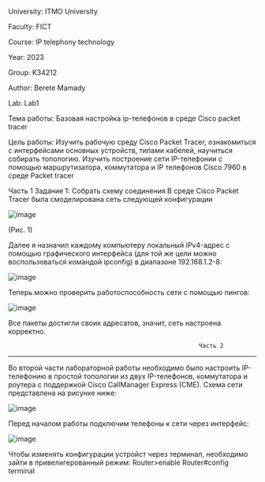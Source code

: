 University: ITMO University

Faculty: FICT

Course: IP telephony technology

Year: 2023

Group: K34212

Author: Berete Mamady

Lab: Lab1

Тема работы: Базовая настройка ip-телефонов в среде Сisco packet tracer 

Цель работы: Изучить рабочую среду Cisco Packet Tracer, ознакомиться с интерфейсами основных устройств, типами кабелей, научиться собирать топологию. Изучить построение сети IP-телефонии с помощью маршрутизатора, коммутатора и IP телефонов Cisco 7960 в среде Packet tracer

Часть 1 Задание 1: Собрать схему соединения В среде Cisco Packet Tracer была смоделирована сеть следующей конфигурации 

![image](https://user-images.githubusercontent.com/61075142/229492298-c497f096-c9c2-46f2-a144-c66520393d46.png)

(Рис. 1)

Далее я назначил каждому компьютеру локальный IPv4-адрес с помощью графического интерфейса (для той же цели можно воспользоваться командой ipconfig) в диапазоне 192.168.1.2-8:

![image](https://user-images.githubusercontent.com/61075142/229501835-e4348445-d63f-489d-81a2-e7b17ec3ce32.png)

Теперь можно проверить работоспособность сети с помощью пингов:

![image](https://user-images.githubusercontent.com/61075142/229507437-647cf793-41b6-4909-b8e6-724144a61167.png)

Все пакеты достигли своих адресатов, значит, сеть настроена корректно.


                                                          Часть 2
-------------------------------------------------------------------------------------------------------------------------------------------------------
Во второй части лабораторной работы необходимо было настроить IP-телефонию в простой топологии из двух IP-телефонов, коммутатора и роутера с поддержкой Cisco CallManager Express (CME). Схема сети представлена на рисунке ниже:

![image](https://user-images.githubusercontent.com/61075142/229511199-2dba3a58-7422-42ba-8948-25f183d313ac.png)

Перед началом работы подключим телефоны к сети через интерфейс:

![image](https://user-images.githubusercontent.com/61075142/229511467-5f681928-067a-4e0e-8cac-b87f02e91ae0.png)

Чтобы изменять конфигурации устройст через терминал, необходимо зайти в привелигерованный режим:
Router>enable
Router#config terminal
